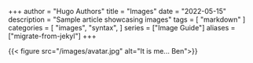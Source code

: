 +++
author = "Hugo Authors"
title = "Images"
date = "2022-05-15"
description = "Sample article showcasing images"
tags = [
    "markdown"
]
categories = [
    "images",
    "syntax",
]
series = ["Image Guide"]
aliases = ["migrate-from-jekyl"]
+++

{{< figure src="/images/avatar.jpg" alt="It is me... Ben">}}

